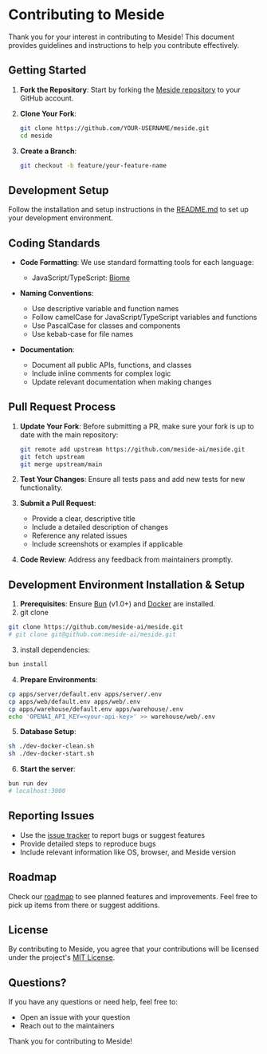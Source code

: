 # Contributing to Meside

Thank you for your interest in contributing to Meside! This document provides guidelines and instructions to help you contribute effectively.

## Getting Started

1. **Fork the Repository**: Start by forking the [Meside repository](https://github.com/meside-ai/meside) to your GitHub account.

2. **Clone Your Fork**: 
   ```bash
   git clone https://github.com/YOUR-USERNAME/meside.git
   cd meside
   ```

3. **Create a Branch**: 
   ```bash
   git checkout -b feature/your-feature-name
   ```

## Development Setup

Follow the installation and setup instructions in the [README.md](README.md) to set up your development environment.

## Coding Standards

- **Code Formatting**: We use standard formatting tools for each language:
  - JavaScript/TypeScript: [Biome](https://github.com/biomejs/biome)

- **Naming Conventions**:
  - Use descriptive variable and function names
  - Follow camelCase for JavaScript/TypeScript variables and functions
  - Use PascalCase for classes and components
  - Use kebab-case for file names

- **Documentation**:
  - Document all public APIs, functions, and classes
  - Include inline comments for complex logic
  - Update relevant documentation when making changes

## Pull Request Process

1. **Update Your Fork**: Before submitting a PR, make sure your fork is up to date with the main repository:
   ```bash
   git remote add upstream https://github.com/meside-ai/meside.git
   git fetch upstream
   git merge upstream/main
   ```

2. **Test Your Changes**: Ensure all tests pass and add new tests for new functionality.

3. **Submit a Pull Request**: 
   - Provide a clear, descriptive title
   - Include a detailed description of changes
   - Reference any related issues
   - Include screenshots or examples if applicable

4. **Code Review**: Address any feedback from maintainers promptly.

## Development Environment Installation & Setup

1. **Prerequisites**: Ensure [Bun](https://bun.sh/) (v1.0+) and [Docker](https://www.docker.com/) are installed.  
2. git clone
  ```bash
  git clone https://github.com/meside-ai/meside.git
  # git clone git@github.com:meside-ai/meside.git
  ```
3. install dependencies:
  ```bash
  bun install
  ```
4. **Prepare Environments**:
  ```bash
  cp apps/server/default.env apps/server/.env
  cp apps/web/default.env apps/web/.env
  cp apps/warehouse/default.env apps/warehouse/.env
  echo 'OPENAI_API_KEY=<your-api-key>' >> warehouse/web/.env
  ```
5. **Database Setup**:  
  ```bash 
  sh ./dev-docker-clean.sh
  sh ./dev-docker-start.sh
  ```
6. **Start the server**:  
  ```bash  
  bun run dev
  # localhost:3000
  ```  

## Reporting Issues

- Use the [issue tracker](https://github.com/meside-ai/meside/issues) to report bugs or suggest features
- Provide detailed steps to reproduce bugs
- Include relevant information like OS, browser, and Meside version

## Roadmap

Check our [roadmap](docs/ROADMAP.md) to see planned features and improvements. Feel free to pick up items from there or suggest additions.

## License

By contributing to Meside, you agree that your contributions will be licensed under the project's [MIT License](LICENSE).

## Questions?

If you have any questions or need help, feel free to:
- Open an issue with your question
- Reach out to the maintainers

Thank you for contributing to Meside!
